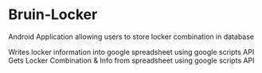 # Bruin-Locker
Android Application allowing users to store locker combination in database

Writes locker information into google spreadsheet using google scripts API
Gets Locker Combination & Info from spreadsheet using google scripts API

